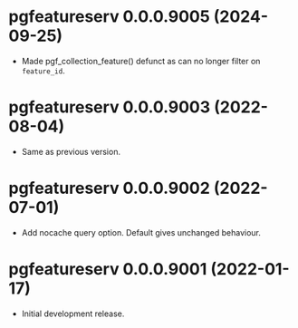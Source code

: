 <!-- NEWS.md is maintained by https://fledge.cynkra.com, contributors should not edit this file -->

# pgfeatureserv 0.0.0.9005 (2024-09-25)

- Made pgf_collection_feature() defunct as can no longer filter on `feature_id`. 


# pgfeatureserv 0.0.0.9003 (2022-08-04)

- Same as previous version.


# pgfeatureserv 0.0.0.9002 (2022-07-01)

- Add nocache query option. Default gives unchanged behaviour.


# pgfeatureserv 0.0.0.9001 (2022-01-17)

- Initial development release.

